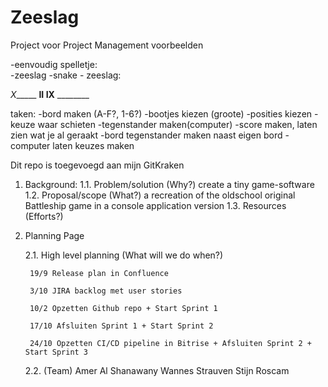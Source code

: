 # Zeeslag
Project voor Project Management
voorbeelden

-eenvoudig spelletje:   
      -zeeslag
			-snake
			-
zeeslag:

_X______	____II__
__IX____	________

taken:
-bord maken (A-F?, 1-6?)
-bootjes kiezen (groote)
-posities kiezen
-keuze waar schieten
-tegenstander maken(computer)
-score maken, laten zien wat je al geraakt
-bord tegenstander maken naast eigen bord 
-computer laten keuzes maken

Dit repo is toegevoegd aan mijn GitKraken  
1. Background:
	1.1. Problem/solution (Why?)
		create a tiny game-software 
	1.2. Proposal/scope (What?)
		a recreation of the oldschool original Battleship game in a console application version	
	1.3. Resources (Efforts?)
		
2. Planning Page
	
	2.1. High level planning (What will we do when?)
	
		19/9 Release plan in Confluence
		
		3/10 JIRA backlog met user stories
		
	 	10/2 Opzetten Github repo + Start Sprint 1
		
		17/10 Afsluiten Sprint 1 + Start Sprint 2
		
		24/10 Opzetten CI/CD pipeline in Bitrise + Afsluiten Sprint 2 + Start Sprint 3
	
	
	2.2. (Team)
		Amer Al Shanawany
		Wannes Strauven 
		Stijn Roscam

